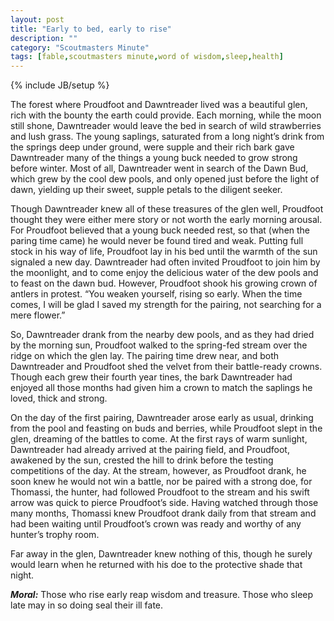 ```yaml
---
layout: post
title: "Early to bed, early to rise"
description: ""
category: "Scoutmasters Minute"
tags: [fable,scoutmasters minute,word of wisdom,sleep,health]
---
```

{% include JB/setup %}

The forest where Proudfoot and Dawntreader lived was a beautiful glen, rich with the bounty the earth could provide. Each morning, while the moon still shone, Dawntreader would leave the bed in search of wild strawberries and lush grass. The young saplings, saturated from a long night’s drink from the springs deep under ground, were supple and their rich bark gave Dawntreader many of the things a young buck needed to grow strong before winter. Most of all, Dawntreader went in search of the Dawn Bud, which grew by the cool dew pools, and only opened just before the light of dawn, yielding up their sweet, supple petals to the diligent seeker. 

Though Dawntreader knew all of these treasures of the glen well, Proudfoot thought they were either mere story or not worth the early morning arousal. For Proudfoot believed that a young buck needed rest, so that (when the paring time came) he would never be found tired and weak. Putting full stock in his way of life, Proudfoot lay in his bed until the warmth of the sun signaled a new day. Dawntreader had often invited Proudfoot to join him by the moonlight, and to come enjoy the delicious water of the dew pools and to feast on the dawn bud. However, Proudfoot shook his growing crown of antlers in protest. “You weaken yourself, rising so early. When the time comes, I will be glad I saved my strength for the pairing, not searching for a mere flower.” 

So, Dawntreader drank from the nearby dew pools, and as they had dried by the morning sun, Proudfoot walked to the spring-fed stream over the ridge on which the glen lay. The pairing time drew near, and both Dawntreader and Proudfoot shed the velvet from their battle-ready crowns. Though each grew their fourth year tines, the bark Dawntreader had enjoyed all those months had given him a crown to match the saplings he loved, thick and strong.

On the day of the first pairing, Dawntreader arose early as usual, drinking from the pool and feasting on buds and berries, while Proudfoot slept in the glen, dreaming of the battles to come. At the first rays of warm sunlight, Dawntreader had already arrived at the pairing field, and Proudfoot, awakened by the sun, crested the hill to drink before the testing competitions of the day.  At the stream, however, as Proudfoot drank, he soon knew he would not win a battle, nor be paired with a strong doe, for Thomassi, the hunter, had followed Proudfoot to the stream and his swift arrow was quick to pierce Proudfoot’s side. Having watched through those many months, Thomassi knew Proudfoot drank daily from that stream and had been waiting until Proudfoot’s crown was ready and worthy of any hunter’s trophy room.

Far away in the glen, Dawntreader knew nothing of this, though he surely would learn when he returned with his doe to the protective shade that night.

_**Moral:**_ Those who rise early reap wisdom and treasure. Those who sleep late may in so doing seal their ill fate.
